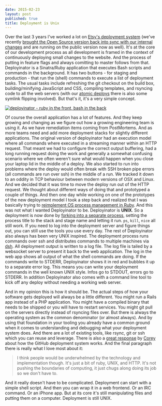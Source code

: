 ```yaml
---
date: 2015-02-23
layout: post
published: true
title: Deployment is Unix
---
```


Over the last 3 years I've worked a lot on [Etsy's deployment
system][deployinator] (we've recently [brought the Open Source version back
into sync with our internal changes][deployinator_post] and are running on the
public version now as well). It's at the core of our development process as
all development is framed in the context of continuously deploying small
changes to the website. And the process of putting in feature flags and always
comitting to master follows from that. Deployinator is a Sinatra/Ruby
application that executes Bash scripts and commands in the background. It has
two buttons - for staging and production - that run the (shell) commands to
execute a list of deployment tasks. The usual tasks include refreshing the git
checkout on the build box, building/minifying JavaScript and CSS, compiling
templates, and rsyncing code to all the web servers (with our [atomic
deploys][atomic_deploys] there is also some symlink flipping involved). But
that's it, it's a very simple concept.

[![deployinator - ruby in the front, bash in the
back](/images/deployinator-ruby-bash.png)][talk]

Of course the overall application has a lot of features. And they keep growing
and changing as we figure out how a growing engineering team is using it. As
we have remediation items coming from PostMortems. And as more teams need and
add more deployment stacks for slightly different applications. The original
version of deployinator had an execution model where all commands where
executed in a streaming manner within an HTTP request. That meant we had to
configure the correct output buffering, had a long running request doing the
work and generally a somewhat confusing scenario where we often weren't sure
what would happen when you close your laptop lid in the middle of a deploy. We
also started to run into problems where the deploy would often break with SSH
broken pipe errors (all commands are run over ssh) in the middle of a run. We
tracked it down to an oddity in TCP behaviour between modern versions of OSX
and Linux.  And we decided that it was time to move the deploy run out of the
HTTP request. We thought about different ways of doing that and prototyped a
couple of things. And then one day while working on one of the prototypes of
the new deployment model I took a step back and realized that I was basically
trying to [reimplement OS process management in Ruby][unixtweet]. And this was
not what I wanted Deployinator to be. Deployinator is **UNIX**. So a
deployment is now done by [forking into a separate process][fork], setting the
process title to the stack and stage name and letting it run. `ps`, `kill`,
`nice` all still work. If you need to log into the deployment server and
figure things out, you can still use the tools you use every day. The rest of
Deployinator also always has been very UNIX inspired. The deployment process
runs commands over ssh and distributes commands to multiple machines via
[dsh][dsh]. All deployment output is written to a log file. The log file is
tailed by a websocket server to present it back to the web application. The
log in the web app shows all output of what the shell commands are doing. If
the commands write to STDERR, Deployinator shows it in red and bubbles it up
to a separate error log. This means you can write your deployment commands in
the well known UNIX style. Infos go to STDOUT, errors go to STDERR. In
addition Deployinator also comes with a command line tool to kick off any
deploy without needing a working web server.

And in my opinion this is how it should be. The actual steps of how your
software gets deployed will always be a little different. You might run a
Rails app instead of a PHP application. You might have a compiled binary that
needs to be shipped or you will have to restart services. You might git pull
on the servers directly instead of rsyncing files over. But there is always
the operating system as the common denominator (or almost always). And by
using that foundation in your tooling you already have a common ground when it
comes to understanding and debugging what your deployment system does. And
there are a lot of existing tools, like rsync, git or ssh which you can reuse
and leverage. There is also a [great response][gh_deploy] by [Corey][corey]
about how the GitHub deployment system works. And the final paragraph there
is really what I love most about it:

> I think people would be underwhelmed by the technology and implementation though. It's just a bit of ruby, UNIX, and HTTP. It's not pushing the boundaries of computing, it just chugs along doing its job so we don't have to.

And it really doesn't have to be complicated. Deployment can start with a
simple shell script. And then you can wrap it in a web frontend. Or an IRC
command.  Or an iPhone app. But at its core it's still manipulating files and
putting them on a computer. Deployment is still UNIX.


[deployinator_post]: https://codeascraft.com/2015/02/20/re-introducing-deployinator-now-as-a-gem/
[deployinator]: https://github.com/etsy/deployinator
[talk]: https://speakerdeck.com/mrtazz/the-road-to-success-is-paved-with-small-improvements?slide=68
[atomic_deploys]: https://codeascraft.com/2013/07/01/atomic-deploys-at-etsy/
[fork]: https://github.com/etsy/deployinator/blob/master/lib/deployinator/app.rb#L183
[unixtweet]: https://twitter.com/mrtazz/statuses/380547968174415872
[gh_deploy]: https://gist.github.com/atmos/6631554
[corey]: https://twitter.com/atmos
[dsh]: https://www.netfort.gr.jp/~dancer/software/dsh.html.en
